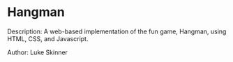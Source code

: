 # Hangman
Description: A web-based implementation of the fun game, Hangman, using HTML, CSS, and Javascript.

Author: Luke Skinner
